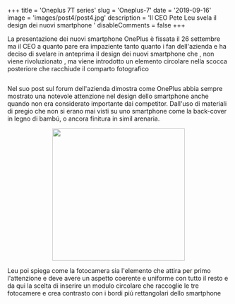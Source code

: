 +++ 
title = 'Oneplus 7T series' 
slug = 'Oneplus-7' 
date = '2019-09-16'
image = 'images/post4/post4.jpg' 
description = 'Il CEO Pete Leu svela il design dei nuovi smartphone ' 
disableComments = false
+++ 

La presentazione dei nuovi smartphone OnePlus è fissata il 26 settembre ma il CEO a quanto pare era impaziente tanto quanto i fan dell'azienda e ha deciso di svelare in anteprima il design dei nuovi smartphone che , non viene rivoluzionato , ma viene introdotto un elemento circolare nella scocca posteriore che racchiude il comparto fotografico
 
<div align="center">
<a class="image main" href="https://res.cloudinary.com/maltob03/image/upload/v1568820510/post4/1129530-600a09f38c7d46fae50eb57246adb319_b4wr57.png" data-lightbox="post2"><img class="image main" src="https://res.cloudinary.com/maltob03/image/upload/v1568820510/post4/1129530-600a09f38c7d46fae50eb57246adb319_b4wr57.png" alt="" width="" height="" /></a>
</div>

Nel suo post sul forum dell'azienda dimostra come OnePlus abbia sempre mostrato una notevole attenzione nel design dello smartphone anche quando non era considerato importante dai competitor. Dall'uso di materiali di pregio che non si erano mai visti su uno smartphone come la back-cover in legno di bambú, o ancora finitura in simil arenaria.

<div align="center">
<a class="" href="https://res.cloudinary.com/maltob03/image/upload/v1568820641/post4/6921815603733_2_s3pzbf.jpg" data-lightbox="post2"><img class="" src="https://res.cloudinary.com/maltob03/image/upload/v1568820641/post4/6921815603733_2_s3pzbf.jpg" alt="" width="300" height="300" /></a>
</div>

Leu poi spiega come la fotocamera sia l'elemento che attira per primo l'attenzione e deve avere un aspetto coerente e uniforme con tutto il resto e da qui la scelta di inserire un modulo circolare che raccoglie le tre fotocamere e crea contrasto con i bordi piú rettangolari dello smartphone

<div align="center">
<a class="image main" href="https://res.cloudinary.com/maltob03/image/upload/v1568820516/post4/1129635-1bc9534160c56ddba9cf3797ad8dd933_gphefa.png" data-lightbox="post2"><img class="image main" src="https://res.cloudinary.com/maltob03/image/upload/v1568820516/post4/1129635-1bc9534160c56ddba9cf3797ad8dd933_gphefa.png" alt="" width="" height="" /></a>
</div>

<div align="center">
<a class="image main" href="https://res.cloudinary.com/maltob03/image/upload/v1568820515/post4/1129634-aeeefcecc468306bf687a41a6ef575b0_g8cnvs.png" data-lightbox="post2"><img class="image main" src="https://res.cloudinary.com/maltob03/image/upload/v1568820515/post4/1129634-aeeefcecc468306bf687a41a6ef575b0_g8cnvs.png" alt="" width="" height="" /></a>
</div>